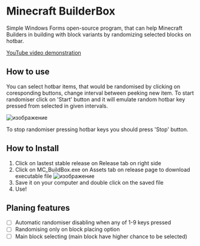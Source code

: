 # Minecraft BuilderBox
Simple Windows Forms open-source program, that can help Minecraft Builders in building with block variants by randomizing selected blocks on hotbar.

[YouTube video demonstration](https://www.youtube.com/watch?v=6OmH4hCIxns)

## How to use
You can select hotbar items, that would be randomised by clicking on coresponding buttons, change interval between peeking new item. To start randomiser click on 'Start' button and it will emulate random hotbar key pressed from selected in given intervals.

![изображение](https://user-images.githubusercontent.com/46106832/110322444-54437700-803d-11eb-8be5-882ccb27da60.png)

To stop randomiser pressing hotbar keys you should press 'Stop' button.

## How to Install
1. Click on lastest stable release on Release tab on right side 
2. Click on MC_BuildBox.exe on Assets tab on release page to download executable file
![изображение](https://user-images.githubusercontent.com/46106832/110325776-f5ccc780-8041-11eb-82b4-fced5d3f416c.png)
3. Save it on your computer and double click on the saved file
4. Use!

## Planing features
- [ ] Automatic randomiser disabling when any of 1-9 keys pressed
- [ ] Randomising only on block placing option
- [ ] Main block selecting (main block have higher chance to be selected)
